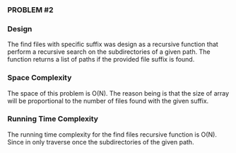 ### PROBLEM #2

### Design
The find files with specific suffix was design as a recursive function that perform a recursive search on the 
subdirectories of a given path. The function returns a list of paths if the provided file suffix is found.

### Space Complexity
The space of this problem is O(N). The reason being is that the size of array will be proportional to the number of 
files found with the given suffix.

### Running Time Complexity
The running time complexity for the find files recursive function is O(N). Since in only traverse once the 
subdirectories of the given path.